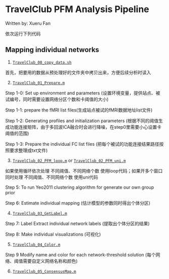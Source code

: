 # TravelClub PFM Analysis Pipeline

Written by: Xueru Fan

依次运行下列代码

## Mapping individual networks ##

1. [`TravelClub_00_copy_data.sh`](code/TravelClub_00_copy_data.sh)
   
首先，把要用的数据从预处理好的文件夹中拷贝出来，方便后续分析时读入

2. [`TravelClub_01_Prepare.m`](code/TravelClub_01_Prepare.m)
   
Step 1-0: Set up environment and parameters (设置环境变量，提供站点、被试编号，同时需要设置网络分区个数和卡阈值的大小)

Step 1-1: prepare the fMRI list files(生成站点被试的fMRI数据地址list文件)

Step 1-2: Generating profiles and initialization parameters (根据不同的阈值生成功能连接矩阵，由于多回波ICA融合时会进行降噪，在step0里需要小心设置卡阈值的范围)

Step 1-3: Prepare the individual FC list files (把每个被试的功能连接结果路径按照要求整理成txt文件)

3. [`TravelClub_02_PFM_loop.m`](code/TravelClub_02_PFM_loop.m) or [`TravelClub_02_PFM_uni.m`](c0de/TravelClub_02_PFM_uni.m)
   
如果使用循环依次处理 不同阈值、不同网络个数 使用loop代码；如果开多个窗口同时处理 不同阈值、不同网络个数 使用uni代码

Step 5: To run Yeo2011 clustering algorithm for generate our own group prior

Step 6: Estimate individual mapping (估计模型的参数同时得出个体分区)

4. [`TravelClub_03_GetLabel.m`](code/TravelClub_03_GetLabel.m)
   
Step 7: Label Extract individual network labels (提取出个体分区的结果)

Step 8: Make individual visualizations (可视化)

5. [`TravelClub_04_Color.m`](code/TravelClub_04_Color.m)

Step 9 Modify name and color for each network-threshold solution (每个网络、阈值需要自定义网络名称和颜色)

6. [`TravelClub_05_ConsensusMap.m`](code/TravelClub_05_ConsensusMap.m)


